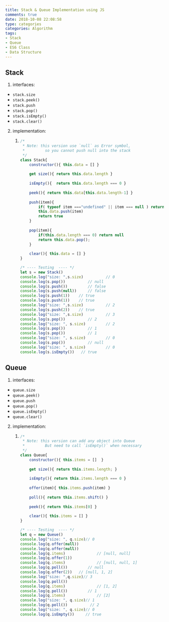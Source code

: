 ```yaml
---
title: Stack & Queue Implementation using JS
comments: true
date: 2018-10-08 22:08:58
type: categories
categories: Algorithm
tags:
- Stack
- Queue
- ES6 Class
- Data Structure
---
```




## Stack

1.  interfaces:

   - `stack.size`
   - `stack.peek()`
   - `stack.push`
   - `stack.pop()`
   - `stack.isEmpty()`
   - `stack.clear()`

2. implementation: 

   1. ```js
      /* 
       * Note: this version use `null` as Error symbol,
       *		 so you cannot push null into the stack
       */
      class Stack{
          constructor(){ this.data = [] }
          
          get size(){ return this.data.length }
          
          isEmpty(){  return this.data.length === 0 }
          
          peek(){ return this.data[this.data.length-1] }
          
          push(item){
              if( typeof item ==="undefined" || item === null ) return false
              this.data.push(item)
              return true
          }
          
          pop(item){
              if(this.data.length === 0) return null
              return this.data.pop();
          }
          
          clear(){ this.data = [] }
      }
      
      /* ---- Testing  ---- */
      let s = new Stack()
      console.log("size: ",s.size)  		// 0
      console.log(s.pop())  		// null
      console.log(s.push())  		// false
      console.log(s.push(null))  	// false
      console.log(s.push(1))  	// true
      console.log(s.push(1))  	// true
      console.log("size: ",s.size)  		// 2
      console.log(s.push(2))  	// true
      console.log("size: ",s.size)  		// 3
      console.log(s.pop())  		// 2
      console.log("size: ", s.size)  		// 2
      console.log(s.pop())  		// 1
      console.log(s.pop())  		// 1
      console.log("size: ", s.size)  		// 0
      console.log(s.pop())  		// null
      console.log("size: ", s.size)  		// 0
      console.log(s.isEmpty())   // true
      ```


## Queue

1.  interfaces:

   - `queue.size`
   - `queue.peek()`
   - `queue.push`
   - `queue.pop()`
   - `queue.isEmpty()`
   - `queue.clear()`

2. implementation:

   1. ```js
      /* 
       * Note: this version can add any object into Queue
       *		 But need to call `isEmpty()` when necessary
       */
      class Queue{
          constructor(){ this.items = []  }
          
          get size(){ return this.items.length; }
          
          isEmpty(){ return this.items.length === 0 }
          
          offer(item){ this.items.push(item) }
          
          poll(){ return this.items.shift() }
          
          peek(){ return this.items[0] }
          
          clear(){ this.items = [] }
      }
      
      /* ---- Testing  ---- */
      let q = new Queue()
      console.log("size: ", q.size)// 0
      console.log(q.offer(null))  
      console.log(q.offer(null))  
      console.log(q.items)	  			// [null, null]
      console.log(q.offer(1))  
      console.log(q.items)	  			// [null, null, 1]
      console.log(q.poll())  		// null
      console.log(q.offer(2))  	// [null, 1, 2]
      console.log("size: ",q.size)// 3
      console.log(q.poll())  	
      console.log(q.items)	  			// [1, 2]
      console.log(q.poll())  		// 1
      console.log(q.items)	  			// [2]
      console.log("size: ", q.size)// 1
      console.log(q.poll())  		 // 2
      console.log("size: ", q.size)// 0
      console.log(q.isEmpty())     // true
      ```
